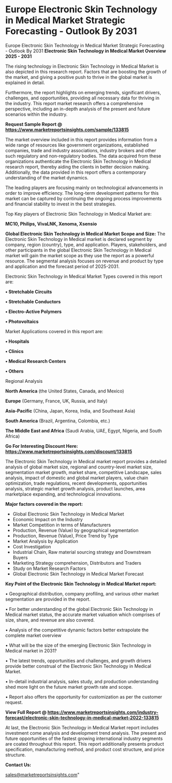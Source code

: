 # Europe Electronic Skin Technology in Medical Market Strategic Forecasting - Outlook By 2031
Europe Electronic Skin Technology in Medical Market Strategic Forecasting - Outlook By 2031
<Strong> Electronic Skin Technology in Medical Market Overview 2025 - 2031</strong>

The rising technology in Electronic Skin Technology in Medical Market is also depicted in this research report. Factors that are boosting the growth of the market, and giving a positive push to thrive in the global market is explained in detail.

Furthermore, the report highlights on emerging trends, significant drivers, challenges, and opportunities, providing all necessary data for thriving in the industry. This report market research offers a comprehensive perspective, including an in-depth analysis of the present and future scenarios within the industry.

<strong>Request Sample Report @ <a href=https://www.marketreportsinsights.com/sample/133815>https://www.marketreportsinsights.com/sample/133815</a></strong>

The market overview included in this report provides information from a wide range of resources like government organizations, established companies, trade and industry associations, industry brokers and other such regulatory and non-regulatory bodies. The data acquired from these organizations authenticate the Electronic Skin Technology in Medical research report, thereby aiding the clients in better decision making. Additionally, the data provided in this report offers a contemporary understanding of the market dynamics.

The leading players are focusing mainly on technological advancements in order to improve efficiency. The long-term development patterns for this market can be captured by continuing the ongoing process improvements and financial stability to invest in the best strategies.

Top Key players of Electronic Skin Technology in Medical Market are:

<strong>MC10, Philips, VivaLNK, Xenoma, Xsensio</strong>

<strong><b>Global Electronic Skin Technology in Medical Market Scope and Size:</b></strong>
The Electronic Skin Technology in Medical market is declared segment by company, region (country), type, and application. Players, stakeholders, and other participants in the global Electronic Skin Technology in Medical market will gain the market scope as they use the report as a powerful resource. The segmental analysis focuses on revenue and product by type and application and the forecast period of 2025-2031.

Electronic Skin Technology in Medical Market Types covered in this report are:

<strong>• Stretchable Circuits

• Stretchable Conductors

• Electro-Active Polymers

• Photovoltaics</strong>

Market Applications covered in this report are:

<strong>• Hospitals

• Clinics

• Medical Research Centers

• Others</strong> 

Regional Analysis

<strong>North America</strong> (the United States, Canada, and Mexico)

<strong>Europe</strong> (Germany, France, UK, Russia, and Italy)

<strong>Asia-Pacific</strong> (China, Japan, Korea, India, and Southeast Asia)

<strong>South America</strong> (Brazil, Argentina, Colombia, etc.)

<strong>The Middle East and Africa</strong> (Saudi Arabia, UAE, Egypt, Nigeria, and South Africa)

<strong>Go For Interesting Discount Here: <a href=https://www.marketreportsinsights.com/discount/133815>https://www.marketreportsinsights.com/discount/133815</a></strong>

The Electronic Skin Technology in Medical market report provides a detailed analysis of global market size, regional and country-level market size, segmentation market growth, market share, competitive Landscape, sales analysis, impact of domestic and global market players, value chain optimization, trade regulations, recent developments, opportunities analysis, strategic market growth analysis, product launches, area marketplace expanding, and technological innovations.

<strong><b>Major factors covered in the report:</b></strong>
<ul>
  <li>Global Electronic Skin Technology in Medical Market </li>
  <li>Economic Impact on the Industry</li>
  <li>Market Competition in terms of Manufacturers</li>
  <li>Production, Revenue (Value) by geographical segmentation</li>
  <li>Production, Revenue (Value), Price Trend by Type</li>
  <li>Market Analysis by Application</li>
  <li>Cost Investigation</li>
  <li>Industrial Chain, Raw material sourcing strategy and Downstream Buyers</li>
  <li>Marketing Strategy comprehension, Distributors and Traders</li>
  <li>Study on Market Research Factors</li>
  <li>Global Electronic Skin Technology in Medical Market Forecast</li>
</ul>

<strong><b>Key Point of the Electronic Skin Technology in Medical Market report:</b></strong>

• Geographical distribution, company profiling, and various other market segmentation are provided in the report.

• For better understanding of the global Electronic Skin Technology in Medical market status, the accurate market valuation which comprises of size, share, and revenue are also covered.

• Analysis of the competitive dynamic factors better extrapolate the complete market overview

• What will be the size of the emerging Electronic Skin Technology in Medical market in 2031?

• The latest trends, opportunities and challenges, and growth drivers provide better construal of the Electronic Skin Technology in Medical Market.

• In-detail industrial analysis, sales study, and production understanding shed more light on the future market growth rate and scope.

• Report also offers the opportunity for customization as per the customer request.

<strong><b>View Full Report @ <a href=https://www.marketreportsinsights.com/industry-forecast/electronic-skin-technology-in-medical-market-2022-133815>https://www.marketreportsinsights.com/industry-forecast/electronic-skin-technology-in-medical-market-2022-133815</a></b></strong>


At last, the Electronic Skin Technology in Medical Market report includes investment come analysis and development trend analysis. The present and future opportunities of the fastest growing international industry segments are coated throughout this report. This report additionally presents product specification, manufacturing method, and product cost structure, and price structure.

<strong>Contact Us:</strong>

sales@marketreportsinsights.com"
